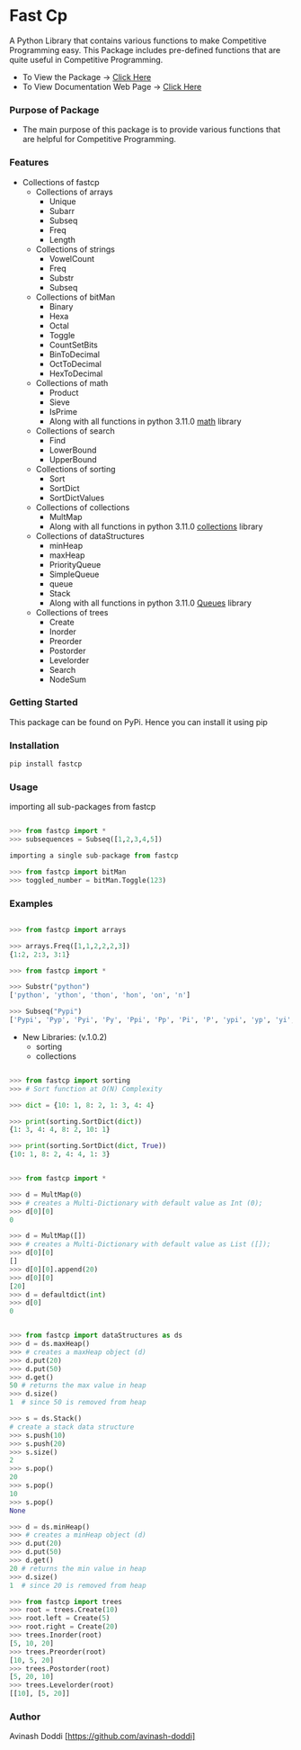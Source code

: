 # Fast Cp
A Python Library that contains various functions to make Competitive Programming easy. 
This Package includes pre-defined functions that are quite useful in Competitive Programming.
+ To View the Package -> [Click Here](https://pypi.org/project/fastcp/)
+ To View Documentation Web Page -> [Click Here](https://avinash-doddi.github.io/fastcp/)

### Purpose of Package
+ The main purpose of this package is to provide various functions that are helpful for Competitive Programming.

### Features
+ Collections of fastcp
    + Collections of arrays
        - Unique
        - Subarr
        - Subseq
        - Freq
        - Length
    + Collections of strings
        - VowelCount
        - Freq
        - Substr
        - Subseq
    + Collections of bitMan
        - Binary
        - Hexa
        - Octal
        - Toggle
        - CountSetBits
        - BinToDecimal
        - OctToDecimal
        - HexToDecimal
    + Collections of math
        - Product
        - Sieve
        - IsPrime
        + Along with all functions in python 3.11.0 [math](https://docs.python.org/3/library/math.html) library
    + Collections of search
        - Find
        - LowerBound
        - UpperBound
    + Collections of sorting
        - Sort
        - SortDict
        - SortDictValues
    + Collections of collections
        - MultMap
        + Along with all functions in python 3.11.0 [collections](https://docs.python.org/3/library/collections.html) library
    + Collections of dataStructures
        - minHeap
        - maxHeap
        - PriorityQueue
        - SimpleQueue
        - queue
        - Stack
        + Along with all functions in python 3.11.0 [Queues](https://docs.python.org/3/library/queue.html) library
    + Collections of trees
        - Create
        - Inorder
        - Preorder
        - Postorder
        - Levelorder
        - Search
        - NodeSum

### Getting Started
This package can be found on PyPi. Hence you can install it using pip

### Installation
```bash
pip install fastcp
```

### Usage

importing all sub-packages from fastcp
```python

>>> from fastcp import *
>>> subsequences = Subseq([1,2,3,4,5])

importing a single sub-package from fastcp

>>> from fastcp import bitMan
>>> toggled_number = bitMan.Toggle(123)
```

### Examples

```python

>>> from fastcp import arrays

>>> arrays.Freq([1,1,2,2,2,3])
{1:2, 2:3, 3:1}
```

```python
>>> from fastcp import *

>>> Substr("python")
['python', 'ython', 'thon', 'hon', 'on', 'n']

>>> Subseq("Pypi")
['Pypi', 'Pyp', 'Pyi', 'Py', 'Ppi', 'Pp', 'Pi', 'P', 'ypi', 'yp', 'yi', 'y', 'pi', 'p', 'i', '']
```
+ New Libraries: (v.1.0.2)
    + sorting
    + collections

```python

>>> from fastcp import sorting
>>> # Sort function at O(N) Complexity

>>> dict = {10: 1, 8: 2, 1: 3, 4: 4}

>>> print(sorting.SortDict(dict))
{1: 3, 4: 4, 8: 2, 10: 1}

>>> print(sorting.SortDict(dict, True))
{10: 1, 8: 2, 4: 4, 1: 3}


>>> from fastcp import *

>>> d = MultMap(0)
>>> # creates a Multi-Dictionary with default value as Int (0);
>>> d[0][0]
0

>>> d = MultMap([])
>>> # creates a Multi-Dictionary with default value as List ([]);
>>> d[0][0]
[]
>>> d[0][0].append(20)
>>> d[0][0]
[20]
>>> d = defaultdict(int)
>>> d[0]
0

```


``` python

>>> from fastcp import dataStructures as ds 
>>> d = ds.maxHeap()
>>> # creates a maxHeap object (d)
>>> d.put(20)
>>> d.put(50)
>>> d.get()
50 # returns the max value in heap
>>> d.size()
1  # since 50 is removed from heap

>>> s = ds.Stack()
# create a stack data structure
>>> s.push(10)
>>> s.push(20)
>>> s.size()
2
>>> s.pop()
20
>>> s.pop()
10
>>> s.pop()
None

>>> d = ds.minHeap()
>>> # creates a minHeap object (d)
>>> d.put(20)
>>> d.put(50)
>>> d.get()
20 # returns the min value in heap
>>> d.size()
1  # since 20 is removed from heap
```


```python
>>> from fastcp import trees
>>> root = trees.Create(10)
>>> root.left = Create(5)
>>> root.right = Create(20)
>>> trees.Inorder(root)
[5, 10, 20]
>>> trees.Preorder(root)
[10, 5, 20]
>>> trees.Postorder(root)
[5, 20, 10]
>>> trees.Levelorder(root)
[[10], [5, 20]]
```

### Author
Avinash Doddi [https://github.com/avinash-doddi]

